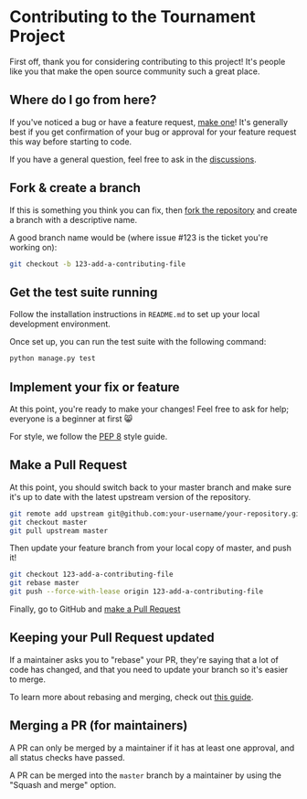 # Contributing to the Tournament Project

First off, thank you for considering contributing to this project! It's people like you that make the open source community such a great place.

## Where do I go from here?

If you've noticed a bug or have a feature request, [make one](https://github.com/your-username/your-repository/issues/new)! It's generally best if you get confirmation of your bug or approval for your feature request this way before starting to code.

If you have a general question, feel free to ask in the [discussions](https://github.com/your-username/your-repository/discussions).

## Fork & create a branch

If this is something you think you can fix, then [fork the repository](https://github.com/your-username/your-repository/fork) and create a branch with a descriptive name.

A good branch name would be (where issue #123 is the ticket you're working on):

```sh
git checkout -b 123-add-a-contributing-file
```

## Get the test suite running

Follow the installation instructions in `README.md` to set up your local development environment.

Once set up, you can run the test suite with the following command:

```sh
python manage.py test
```

## Implement your fix or feature

At this point, you're ready to make your changes! Feel free to ask for help; everyone is a beginner at first :smile_cat:

For style, we follow the [PEP 8](https://www.python.org/dev/peps/pep-0008/) style guide.

## Make a Pull Request

At this point, you should switch back to your master branch and make sure it's up to date with the latest upstream version of the repository.

```sh
git remote add upstream git@github.com:your-username/your-repository.git
git checkout master
git pull upstream master
```

Then update your feature branch from your local copy of master, and push it!

```sh
git checkout 123-add-a-contributing-file
git rebase master
git push --force-with-lease origin 123-add-a-contributing-file
```

Finally, go to GitHub and [make a Pull Request](https://github.com/your-username/your-repository/compare/master...123-add-a-contributing-file)

## Keeping your Pull Request updated

If a maintainer asks you to "rebase" your PR, they're saying that a lot of code has changed, and that you need to update your branch so it's easier to merge.

To learn more about rebasing and merging, check out [this guide](https://www.atlassian.com/git/tutorials/merging-vs-rebasing).

## Merging a PR (for maintainers)

A PR can only be merged by a maintainer if it has at least one approval, and all status checks have passed.

A PR can be merged into the `master` branch by a maintainer by using the "Squash and merge" option.
